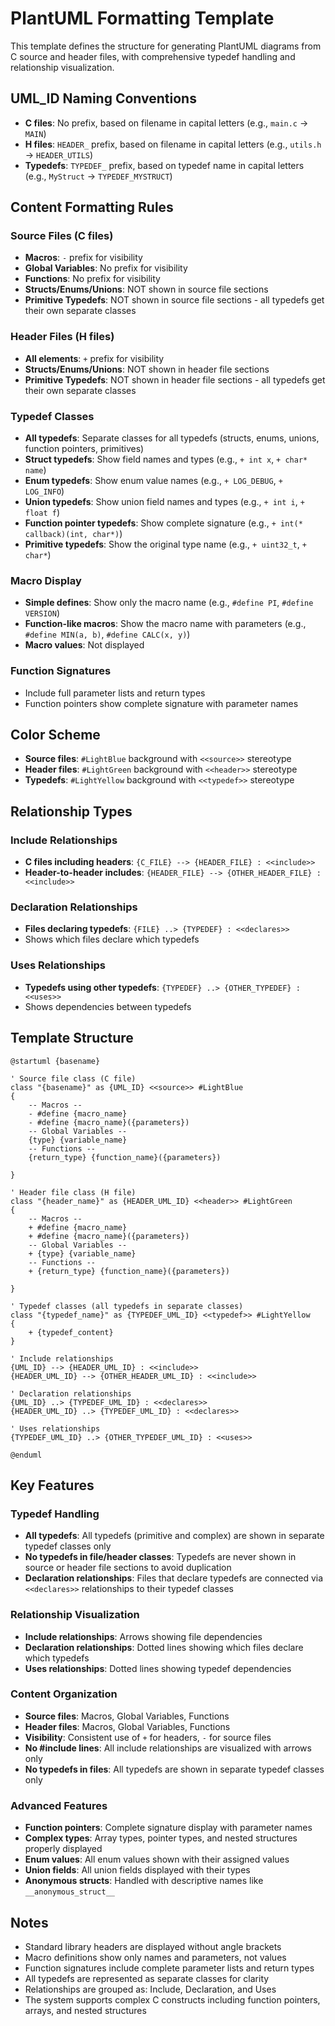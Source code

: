 # PlantUML Formatting Template

This template defines the structure for generating PlantUML diagrams from C source and header files, with comprehensive typedef handling and relationship visualization.

## UML_ID Naming Conventions
- **C files**: No prefix, based on filename in capital letters (e.g., `main.c` → `MAIN`)
- **H files**: `HEADER_` prefix, based on filename in capital letters (e.g., `utils.h` → `HEADER_UTILS`)
- **Typedefs**: `TYPEDEF_` prefix, based on typedef name in capital letters (e.g., `MyStruct` → `TYPEDEF_MYSTRUCT`)

## Content Formatting Rules

### Source Files (C files)
- **Macros**: `-` prefix for visibility
- **Global Variables**: No prefix for visibility
- **Functions**: No prefix for visibility
- **Structs/Enums/Unions**: NOT shown in source file sections
- **Primitive Typedefs**: NOT shown in source file sections - all typedefs get their own separate classes

### Header Files (H files)
- **All elements**: `+` prefix for visibility
- **Structs/Enums/Unions**: NOT shown in header file sections
- **Primitive Typedefs**: NOT shown in header file sections - all typedefs get their own separate classes

### Typedef Classes
- **All typedefs**: Separate classes for all typedefs (structs, enums, unions, function pointers, primitives)
- **Struct typedefs**: Show field names and types (e.g., `+ int x`, `+ char* name`)
- **Enum typedefs**: Show enum value names (e.g., `+ LOG_DEBUG`, `+ LOG_INFO`)
- **Union typedefs**: Show union field names and types (e.g., `+ int i`, `+ float f`)
- **Function pointer typedefs**: Show complete signature (e.g., `+ int(* callback)(int, char*)`)
- **Primitive typedefs**: Show the original type name (e.g., `+ uint32_t`, `+ char*`)

### Macro Display
- **Simple defines**: Show only the macro name (e.g., `#define PI`, `#define VERSION`)
- **Function-like macros**: Show the macro name with parameters (e.g., `#define MIN(a, b)`, `#define CALC(x, y)`)
- **Macro values**: Not displayed

### Function Signatures
- Include full parameter lists and return types
- Function pointers show complete signature with parameter names

## Color Scheme
- **Source files**: `#LightBlue` background with `<<source>>` stereotype
- **Header files**: `#LightGreen` background with `<<header>>` stereotype  
- **Typedefs**: `#LightYellow` background with `<<typedef>>` stereotype

## Relationship Types

### Include Relationships
- **C files including headers**: `{C_FILE} --> {HEADER_FILE} : <<include>>`
- **Header-to-header includes**: `{HEADER_FILE} --> {OTHER_HEADER_FILE} : <<include>>`

### Declaration Relationships
- **Files declaring typedefs**: `{FILE} ..> {TYPEDEF} : <<declares>>`
- Shows which files declare which typedefs

### Uses Relationships
- **Typedefs using other typedefs**: `{TYPEDEF} ..> {OTHER_TYPEDEF} : <<uses>>`
- Shows dependencies between typedefs

## Template Structure

```plantuml
@startuml {basename}

' Source file class (C file)
class "{basename}" as {UML_ID} <<source>> #LightBlue
{
    -- Macros --
    - #define {macro_name}
    - #define {macro_name}({parameters})
    -- Global Variables --
    {type} {variable_name}
    -- Functions --
    {return_type} {function_name}({parameters})

}

' Header file class (H file)
class "{header_name}" as {HEADER_UML_ID} <<header>> #LightGreen
{
    -- Macros --
    + #define {macro_name}
    + #define {macro_name}({parameters})
    -- Global Variables --
    + {type} {variable_name}
    -- Functions --
    + {return_type} {function_name}({parameters})

}

' Typedef classes (all typedefs in separate classes)
class "{typedef_name}" as {TYPEDEF_UML_ID} <<typedef>> #LightYellow
{
    + {typedef_content}
}

' Include relationships
{UML_ID} --> {HEADER_UML_ID} : <<include>>
{HEADER_UML_ID} --> {OTHER_HEADER_UML_ID} : <<include>>

' Declaration relationships
{UML_ID} ..> {TYPEDEF_UML_ID} : <<declares>>
{HEADER_UML_ID} ..> {TYPEDEF_UML_ID} : <<declares>>

' Uses relationships
{TYPEDEF_UML_ID} ..> {OTHER_TYPEDEF_UML_ID} : <<uses>>

@enduml
```

## Key Features

### Typedef Handling
- **All typedefs**: All typedefs (primitive and complex) are shown in separate typedef classes only
- **No typedefs in file/header classes**: Typedefs are never shown in source or header file sections to avoid duplication
- **Declaration relationships**: Files that declare typedefs are connected via `<<declares>>` relationships to their typedef classes

### Relationship Visualization
- **Include relationships**: Arrows showing file dependencies
- **Declaration relationships**: Dotted lines showing which files declare which typedefs
- **Uses relationships**: Dotted lines showing typedef dependencies

### Content Organization
- **Source files**: Macros, Global Variables, Functions
- **Header files**: Macros, Global Variables, Functions
- **Visibility**: Consistent use of `+` for headers, `-` for source files
- **No #include lines**: All include relationships are visualized with arrows only
- **No typedefs in files**: All typedefs are shown in separate typedef classes only

### Advanced Features
- **Function pointers**: Complete signature display with parameter names
- **Complex types**: Array types, pointer types, and nested structures properly displayed
- **Enum values**: All enum values shown with their assigned values
- **Union fields**: All union fields displayed with their types
- **Anonymous structs**: Handled with descriptive names like `__anonymous_struct__`

## Notes
- Standard library headers are displayed without angle brackets
- Macro definitions show only names and parameters, not values
- Function signatures include complete parameter lists and return types
- All typedefs are represented as separate classes for clarity
- Relationships are grouped as: Include, Declaration, and Uses
- The system supports complex C constructs including function pointers, arrays, and nested structures